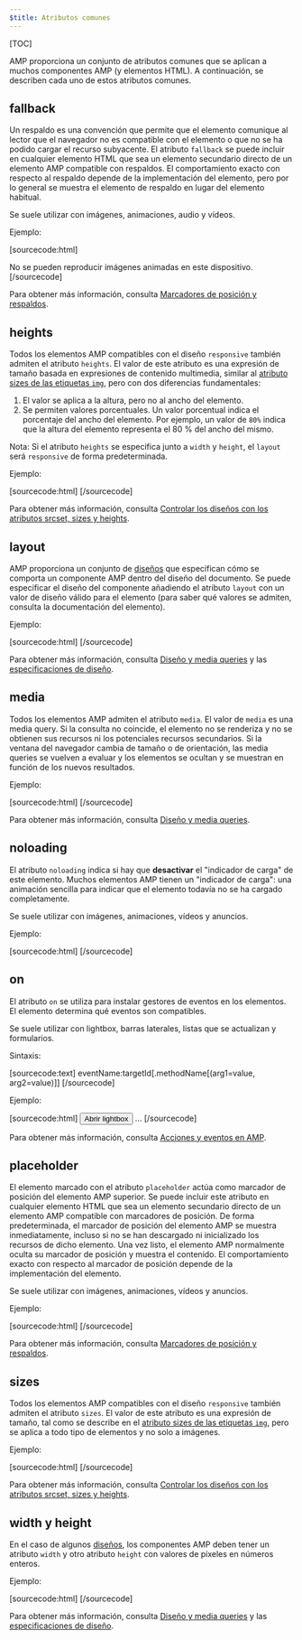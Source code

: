 ```yaml
---
$title: Atributos comunes
---
```


[TOC]

AMP proporciona un conjunto de atributos comunes que se aplican a muchos componentes AMP (y elementos HTML).  A continuación, se describen cada uno de estos atributos comunes.

## fallback

Un respaldo es una convención que permite que el elemento comunique al lector que el navegador no es compatible con el elemento o que no se ha podido cargar el recurso subyacente. El atributo `fallback` se puede incluir en cualquier elemento HTML que sea un elemento secundario directo de un elemento AMP compatible con respaldos. El comportamiento exacto con respecto al respaldo depende de la implementación del elemento, pero por lo general se muestra el elemento de respaldo en lugar del elemento habitual.

Se suele utilizar con imágenes, animaciones, audio y vídeos.

Ejemplo:

[sourcecode:html]
<amp-anim src="animated.gif" width="466" height="355" layout="responsive" >
  <div fallback>No se pueden reproducir imágenes animadas en este dispositivo.</div>
</amp-anim>
[/sourcecode]

Para obtener más información, consulta [Marcadores de posición y respaldos](/es/docs/guides/responsive/placeholders.html).

## heights

Todos los elementos AMP compatibles con el diseño `responsive` también admiten el atributo `heights`. El valor de este atributo es una expresión de tamaño basada en expresiones de contenido multimedia, similar al [atributo sizes de las etiquetas `img`](https://developer.mozilla.org/es/docs/Web/HTML/Elemento/img), pero con dos diferencias fundamentales:


1. El valor se aplica a la altura, pero no al ancho del elemento.
2. Se permiten valores porcentuales. Un valor porcentual indica el porcentaje del ancho del elemento. Por ejemplo, un valor de `80%` indica que la altura del elemento representa el 80 % del ancho del mismo.

Nota: Si el atributo `heights` se especifica junto a `width` y `height`, el `layout` será `responsive` de forma predeterminada.

Ejemplo:

[sourcecode:html]
<amp-img src="amp.png"
    width="320" height="256"
    heights="(min-width:500px) 200px, 80%">
</amp-img>
[/sourcecode]

Para obtener más información, consulta [Controlar los diseños con los atributos srcset, sizes y heights](/es/docs/guides/responsive/art_direction.html).

## layout

AMP proporciona un conjunto de [diseños](/es/docs/guides/responsive/control_layout.html#the-layout-attribute) que especifican cómo se comporta un componente AMP dentro del diseño del documento. Se puede especificar el diseño del componente añadiendo el atributo `layout` con un valor de diseño válido para el elemento (para saber qué valores se admiten, consulta la documentación del elemento).

Ejemplo:

[sourcecode:html]
<amp-img src="/img/amp.jpg"
    width="1080"
    height="610"
    layout="responsive"
    alt="an image">
</amp-img>
[/sourcecode]

Para obtener más información, consulta [Diseño y media queries](/es/docs/guides/responsive/control_layout.html) y las [especificaciones de diseño](/es/docs/reference/spec/amp-html-layout.html).

## media

Todos los elementos AMP admiten el atributo `media`. El valor de `media` es una media query. Si la consulta no coincide, el elemento no se renderiza y no se obtienen sus recursos ni los potenciales recursos secundarios. Si la ventana del navegador cambia de tamaño o de orientación, las media queries se vuelven a evaluar y los elementos se ocultan y se muestran en función de los nuevos resultados.

Ejemplo:

[sourcecode:html]
<amp-img
    media="(min-width: 650px)"
    src="wide.jpg"
    width="466"
    height="355" layout="responsive"></amp-img>
<amp-img
    media="(max-width: 649px)"
    src="narrow.jpg"
    width="527"
    height="193" layout="responsive"></amp-img>
[/sourcecode]

Para obtener más información, consulta [Diseño y media queries](/es/docs/guides/responsive/control_layout.html#element-media-queries).

## noloading

El atributo `noloading` indica si hay que **desactivar** el "indicador de carga" de este elemento. Muchos elementos AMP tienen un "indicador de carga": una animación sencilla para indicar que el elemento todavía no se ha cargado completamente.

Se suele utilizar con imágenes, animaciones, vídeos y anuncios.

Ejemplo:

[sourcecode:html]
<amp-img src="card.jpg"
    noloading
    height="190"
    width="297"
    layout="responsive">
</amp-img>
[/sourcecode]

## on

El atributo `on` se utiliza para instalar gestores de eventos en los elementos. El elemento determina qué eventos son compatibles.

Se suele utilizar con lightbox, barras laterales, listas que se actualizan y formularios.

Sintaxis:

[sourcecode:text]
eventName:targetId[.methodName[(arg1=value, arg2=value)]]
[/sourcecode]

Ejemplo:

[sourcecode:html]
<button on="tap:my-lightbox">Abrir lightbox</button>
<amp-lightbox id="my-lightbox" layout="nodisplay">
  ...
</amp-lightbox>
[/sourcecode]

Para obtener más información, consulta [Acciones y eventos en AMP](https://github.com/ampproject/amphtml/blob/master/spec/amp-actions-and-events.md).

## placeholder

El elemento marcado con el atributo `placeholder` actúa como marcador de posición del elemento AMP superior. Se puede incluir este atributo en cualquier elemento HTML que sea un elemento secundario directo de un elemento AMP compatible con marcadores de posición. De forma predeterminada, el marcador de posición del elemento AMP se muestra inmediatamente, incluso si no se han descargado ni inicializado los recursos de dicho elemento. Una vez listo, el elemento AMP normalmente oculta su marcador de posición y muestra el contenido. El comportamiento exacto con respecto al marcador de posición depende de la implementación del elemento.

Se suele utilizar con imágenes, animaciones, vídeos y anuncios.

Ejemplo:

[sourcecode:html]
<amp-anim src="animated.gif" width="466" height="355" layout="responsive">
  <amp-img placeholder src="preview.png" layout="fill"></amp-img>
</amp-anim>
[/sourcecode]

Para obtener más información, consulta [Marcadores de posición y respaldos](/es/docs/guides/responsive/placeholders.html).

## sizes

Todos los elementos AMP compatibles con el diseño `responsive` también admiten el atributo `sizes`. El valor de este atributo es una expresión de tamaño, tal como se describe en el [atributo sizes de las etiquetas `img`](https://developer.mozilla.org/es/docs/Web/HTML/Element/img), pero se aplica a todo tipo de elementos y no solo a imágenes.

Ejemplo:

[sourcecode:html]
<amp-img src="amp.png"
    width="400" height="300"
    layout="responsive"
    sizes="(min-width: 320px) 320px, 100vw">
</amp-img>
[/sourcecode]

Para obtener más información, consulta [Controlar los diseños con los atributos srcset, sizes y heights](/es/docs/guides/responsive/art_direction.html).

## width y height

En el caso de algunos [diseños](/es/docs/guides/responsive/control_layout.html#the-layout-attribute), los componentes AMP deben tener un atributo `width` y otro atributo `height` con valores de píxeles en números enteros.

Ejemplo:

[sourcecode:html]
<amp-anim width="245"
    height="300"
    src="/img/cat.gif"
    alt="cat animation">
</amp-anim>
[/sourcecode]

Para obtener más información, consulta [Diseño y media queries](/es/docs/guides/responsive/control_layout.html) y las [especificaciones de diseño](/es/docs/reference/spec/amp-html-layout.html).
